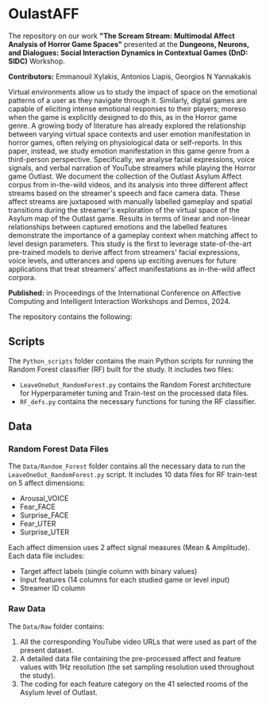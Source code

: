 # OulastAFF

The repository on our work **"The Scream Stream: Multimodal Affect Analysis of Horror Game Spaces"** presented at the **Dungeons, Neurons, and Dialogues: Social Interaction Dynamics in Contextual Games (DnD: SIDC)** Workshop.  

**Contributors:** Emmanouil Xylakis, Antonios Liapis, Georgios N Yannakakis 

Virtual environments allow us to study the impact of space on the emotional patterns of a user as they navigate through it. Similarly, digital games are capable of eliciting intense emotional responses to their players; moreso when the game is explicitly designed to do this, as in 
the Horror game genre. A growing body of literature has already explored the relationship between varying virtual space contexts and user emotion manifestation in horror games, often relying on physiological data or self-reports. In this paper, instead, we study emotion manifestation in this 
game genre from a third-person perspective. Specifically, we analyse facial expressions, voice signals, and verbal narration of YouTube streamers while playing the Horror game Outlast. We document the collection of the Outlast Asylum Affect corpus from in-the-wild videos, and its analysis into three different affect streams based on the streamer's speech and face camera data. These affect streams are juxtaposed with manually labelled gameplay and spatial transitions during the streamer's exploration of the virtual space of the Asylum map of the Outlast game. Results in terms of linear and non-linear relationships between captured emotions and the labelled features demonstrate the importance of a gameplay context when matching affect to level design parameters. This study is the first to leverage state-of-the-art pre-trained models to derive affect from streamers' facial expressions, voice levels, and utterances and opens up exciting avenues for future applications that treat streamers' affect manifestations as in-the-wild affect corpora.

**Published:** in Proceedings of the International Conference on Affective Computing and Intelligent Interaction Workshops and Demos, 2024. 

The repository contains the following:

## Scripts
The `Python_scripts` folder contains the main Python scripts for running the Random Forest classifier (RF) built for the study. It includes two files:
- `LeaveOneOut_RandomForest.py` contains the Random Forest architecture for Hyperparameter tuning and Train-test on the processed data files.
- `RF_defs.py` contains the necessary functions for tuning the RF classifier.

## Data
### Random Forest Data Files
The `Data/Random_Forest` folder contains all the necessary data to run the `LeaveOneOut_RandomForest.py` script. It includes 10 data files for RF 
train-test on 5 affect dimensions:
- Arousal_VOICE
- Fear_FACE
- Surprise_FACE
- Fear_UTER
- Surprise_UTER

Each affect dimension uses 2 affect signal measures (Mean & Amplitude). Each data file includes:
- Target affect labels (single column with binary values)
- Input features (14 columns for each studied game or level input)
- Streamer ID column

### Raw Data
The `Data/Raw` folder contains:
1. All the corresponding YouTube video URLs that were used as part of the present dataset.
2. A detailed data file containing the pre-processed affect and feature values with 1Hz resolution (the set sampling resolution used throughout the study).
3. The coding for each feature category on the 41 selected rooms of the Asylum level of Outlast.
